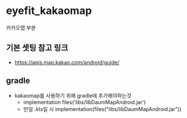 # eyefit_kakaomap
카카오맵 부분
## 기본 셋팅 참고 링크
- https://apis.map.kakao.com/android/guide/

## gradle
- kakaomap를 사용하기 위해 gradle에 추가해야하는것
  - implementation files('libs/libDaumMapAndroid.jar')
  - 만일 .kts일 시 implementation(files("libs/libDaumMapAndroid.jar"))
  
